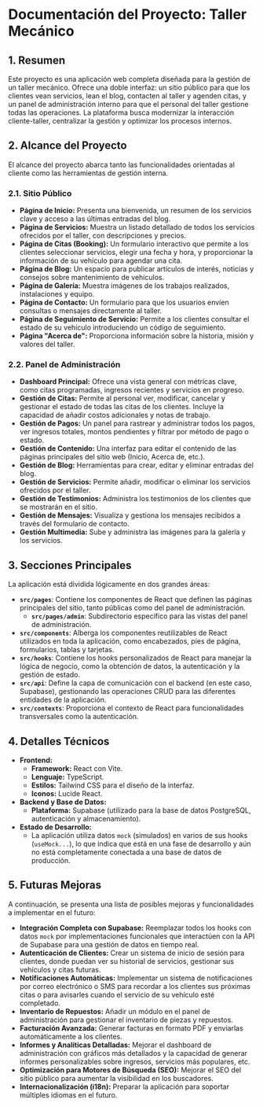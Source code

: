 # Documentación del Proyecto: Taller Mecánico

## 1. Resumen

Este proyecto es una aplicación web completa diseñada para la gestión de un taller mecánico. Ofrece una doble interfaz: un sitio público para que los clientes vean servicios, lean el blog, contacten al taller y agenden citas, y un panel de administración interno para que el personal del taller gestione todas las operaciones. La plataforma busca modernizar la interacción cliente-taller, centralizar la gestión y optimizar los procesos internos.

## 2. Alcance del Proyecto

El alcance del proyecto abarca tanto las funcionalidades orientadas al cliente como las herramientas de gestión interna.

### 2.1. Sitio Público

- **Página de Inicio:** Presenta una bienvenida, un resumen de los servicios clave y acceso a las últimas entradas del blog.
- **Página de Servicios:** Muestra un listado detallado de todos los servicios ofrecidos por el taller, con descripciones y precios.
- **Página de Citas (Booking):** Un formulario interactivo que permite a los clientes seleccionar servicios, elegir una fecha y hora, y proporcionar la información de su vehículo para agendar una cita.
- **Página de Blog:** Un espacio para publicar artículos de interés, noticias y consejos sobre mantenimiento de vehículos.
- **Página de Galería:** Muestra imágenes de los trabajos realizados, instalaciones y equipo.
- **Página de Contacto:** Un formulario para que los usuarios envíen consultas o mensajes directamente al taller.
- **Página de Seguimiento de Servicio:** Permite a los clientes consultar el estado de su vehículo introduciendo un código de seguimiento.
- **Página "Acerca de":** Proporciona información sobre la historia, misión y valores del taller.

### 2.2. Panel de Administración

- **Dashboard Principal:** Ofrece una vista general con métricas clave, como citas programadas, ingresos recientes y servicios en progreso.
- **Gestión de Citas:** Permite al personal ver, modificar, cancelar y gestionar el estado de todas las citas de los clientes. Incluye la capacidad de añadir costos adicionales y notas de trabajo.
- **Gestión de Pagos:** Un panel para rastrear y administrar todos los pagos, ver ingresos totales, montos pendientes y filtrar por método de pago o estado.
- **Gestión de Contenido:** Una interfaz para editar el contenido de las páginas principales del sitio web (Inicio, Acerca de, etc.).
- **Gestión de Blog:** Herramientas para crear, editar y eliminar entradas del blog.
- **Gestión de Servicios:** Permite añadir, modificar o eliminar los servicios ofrecidos por el taller.
- **Gestión de Testimonios:** Administra los testimonios de los clientes que se mostrarán en el sitio.
- **Gestión de Mensajes:** Visualiza y gestiona los mensajes recibidos a través del formulario de contacto.
- **Gestión Multimedia:** Sube y administra las imágenes para la galería y los servicios.

## 3. Secciones Principales

La aplicación está dividida lógicamente en dos grandes áreas:

- **`src/pages`**: Contiene los componentes de React que definen las páginas principales del sitio, tanto públicas como del panel de administración.
  - **`src/pages/admin`**: Subdirectorio específico para las vistas del panel de administración.
- **`src/components`**: Alberga los componentes reutilizables de React utilizados en toda la aplicación, como encabezados, pies de página, formularios, tablas y tarjetas.
- **`src/hooks`**: Contiene los hooks personalizados de React para manejar la lógica de negocio, como la obtención de datos, la autenticación y la gestión de estado.
- **`src/api`**: Define la capa de comunicación con el backend (en este caso, Supabase), gestionando las operaciones CRUD para las diferentes entidades de la aplicación.
- **`src/contexts`**: Proporciona el contexto de React para funcionalidades transversales como la autenticación.

## 4. Detalles Técnicos

- **Frontend:**
  - **Framework:** React con Vite.
  - **Lenguaje:** TypeScript.
  - **Estilos:** Tailwind CSS para el diseño de la interfaz.
  - **Iconos:** Lucide React.
- **Backend y Base de Datos:**
  - **Plataforma:** Supabase (utilizado para la base de datos PostgreSQL, autenticación y almacenamiento).
- **Estado de Desarrollo:**
  - La aplicación utiliza datos `mock` (simulados) en varios de sus hooks (`useMock...`), lo que indica que está en una fase de desarrollo y aún no está completamente conectada a una base de datos de producción.

## 5. Futuras Mejoras

A continuación, se presenta una lista de posibles mejoras y funcionalidades a implementar en el futuro:

- **Integración Completa con Supabase:** Reemplazar todos los hooks con datos `mock` por implementaciones funcionales que interactúen con la API de Supabase para una gestión de datos en tiempo real.
- **Autenticación de Clientes:** Crear un sistema de inicio de sesión para clientes, donde puedan ver su historial de servicios, gestionar sus vehículos y citas futuras.
- **Notificaciones Automáticas:** Implementar un sistema de notificaciones por correo electrónico o SMS para recordar a los clientes sus próximas citas o para avisarles cuando el servicio de su vehículo esté completado.
- **Inventario de Repuestos:** Añadir un módulo en el panel de administración para gestionar el inventario de piezas y repuestos.
- **Facturación Avanzada:** Generar facturas en formato PDF y enviarlas automáticamente a los clientes.
- **Informes y Analíticas Detalladas:** Mejorar el dashboard de administración con gráficos más detallados y la capacidad de generar informes personalizables sobre ingresos, servicios más populares, etc.
- **Optimización para Motores de Búsqueda (SEO):** Mejorar el SEO del sitio público para aumentar la visibilidad en los buscadores.
- **Internacionalización (i18n):** Preparar la aplicación para soportar múltiples idiomas en el futuro.
